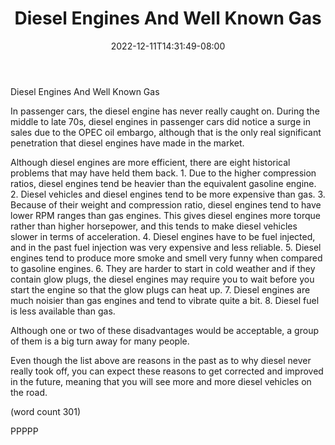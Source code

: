 ﻿---
title: "Diesel Engines And Well Known Gas"
date: 2022-12-11T14:31:49-08:00
description: "Diesel VS Gasoline vehicles Tips for Web Success"
featured_image: "/images/Diesel VS Gasoline vehicles.jpg"
tags: ["Diesel VS Gasoline vehicles"]
---

Diesel Engines And Well Known Gas

In passenger cars, the diesel engine has never really
caught on.  During the middle to late 70s, diesel
engines in passenger cars did notice a surge in 
sales due to the OPEC oil embargo, although that is
the only real significant penetration that diesel
engines have made in the market.  

Although diesel engines are more efficient, there
are eight historical problems that may have held 
them back.
	1.  Due to the higher compression ratios, 
diesel engines tend be heavier than the equivalent
gasoline engine.
	2.  Diesel vehicles and diesel engines tend to
be more expensive than gas.
	3.  Because of their weight and compression
ratio, diesel engines tend to have lower RPM ranges
than gas engines.  This gives diesel engines more
torque rather than higher horsepower, and this tends
to make diesel vehicles slower in terms of acceleration.
	4.  Diesel engines have to be fuel injected,
and in the past fuel injection was very expensive 
and less reliable.
	5.  Diesel engines tend to produce more 
smoke and smell very funny when compared to gasoline
engines.
	6.  They are harder to start in cold weather
and if they contain glow plugs, the diesel engines
may require you to wait before you start the 
engine so that the glow plugs can heat up.
	7.  Diesel engines are much noisier than 
gas engines and tend to vibrate quite a bit.
	8.  Diesel fuel is less available than gas.

Although one or two of these disadvantages would be
acceptable, a group of them is a big turn away for
many people.

Even though the list above are reasons in the past
as to why diesel never really took off, you can 
expect these reasons to get corrected and improved
in the future, meaning that you will see more and
more diesel vehicles on the road.

(word count 301)

PPPPP
